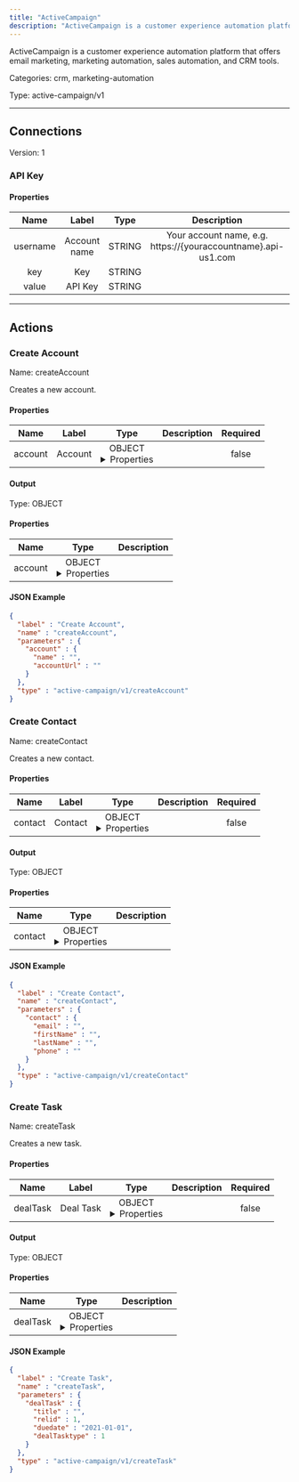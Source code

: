 ```yaml
---
title: "ActiveCampaign"
description: "ActiveCampaign is a customer experience automation platform that offers email marketing, marketing automation, sales automation, and CRM tools."
---
```


ActiveCampaign is a customer experience automation platform that offers email marketing, marketing automation, sales automation, and CRM tools.


Categories: crm, marketing-automation


Type: active-campaign/v1

<hr />



## Connections

Version: 1


### API Key

#### Properties

|      Name       |      Label     |     Type     |     Description     | Required |
|:---------------:|:--------------:|:------------:|:-------------------:|:--------:|
| username | Account name | STRING | Your account name, e.g. https://{youraccountname}.api-us1.com | true |
| key | Key | STRING |  | true |
| value | API Key | STRING |  | true |





<hr />



## Actions


### Create Account
Name: createAccount

Creates a new account.

#### Properties

|      Name       |      Label     |     Type     |     Description     | Required |
|:---------------:|:--------------:|:------------:|:-------------------:|:--------:|
| account | Account | OBJECT <details> <summary> Properties </summary> {STRING\(name), STRING\(accountUrl)} </details> |  | false |


#### Output



Type: OBJECT


#### Properties

|     Name     |     Type     |     Description     |
|:------------:|:------------:|:-------------------:|
| account | OBJECT <details> <summary> Properties </summary> {STRING\(name), STRING\(accountUrl)} </details> |  |




#### JSON Example
```json
{
  "label" : "Create Account",
  "name" : "createAccount",
  "parameters" : {
    "account" : {
      "name" : "",
      "accountUrl" : ""
    }
  },
  "type" : "active-campaign/v1/createAccount"
}
```


### Create Contact
Name: createContact

Creates a new contact.

#### Properties

|      Name       |      Label     |     Type     |     Description     | Required |
|:---------------:|:--------------:|:------------:|:-------------------:|:--------:|
| contact | Contact | OBJECT <details> <summary> Properties </summary> {STRING\(email), STRING\(firstName), STRING\(lastName), STRING\(phone)} </details> |  | false |


#### Output



Type: OBJECT


#### Properties

|     Name     |     Type     |     Description     |
|:------------:|:------------:|:-------------------:|
| contact | OBJECT <details> <summary> Properties </summary> {STRING\(email), STRING\(firstName), STRING\(lastName), STRING\(phone)} </details> |  |




#### JSON Example
```json
{
  "label" : "Create Contact",
  "name" : "createContact",
  "parameters" : {
    "contact" : {
      "email" : "",
      "firstName" : "",
      "lastName" : "",
      "phone" : ""
    }
  },
  "type" : "active-campaign/v1/createContact"
}
```


### Create Task
Name: createTask

Creates a new task.

#### Properties

|      Name       |      Label     |     Type     |     Description     | Required |
|:---------------:|:--------------:|:------------:|:-------------------:|:--------:|
| dealTask | Deal Task | OBJECT <details> <summary> Properties </summary> {STRING\(title), INTEGER\(relid), DATE\(duedate), INTEGER\(dealTasktype)} </details> |  | false |


#### Output



Type: OBJECT


#### Properties

|     Name     |     Type     |     Description     |
|:------------:|:------------:|:-------------------:|
| dealTask | OBJECT <details> <summary> Properties </summary> {STRING\(id), STRING\(title), INTEGER\(relid), DATE\(duedate), INTEGER\(dealTasktype)} </details> |  |




#### JSON Example
```json
{
  "label" : "Create Task",
  "name" : "createTask",
  "parameters" : {
    "dealTask" : {
      "title" : "",
      "relid" : 1,
      "duedate" : "2021-01-01",
      "dealTasktype" : 1
    }
  },
  "type" : "active-campaign/v1/createTask"
}
```




